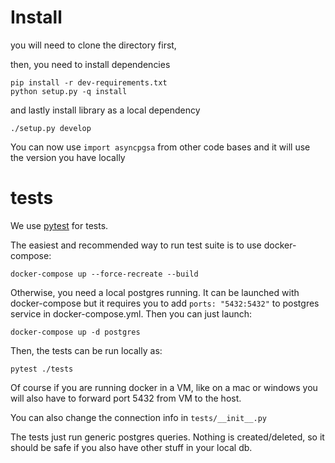 # Install

you will need to clone the directory first, 

then, you need to install dependencies

```
pip install -r dev-requirements.txt
python setup.py -q install
```

and lastly install library as a local dependency

```
./setup.py develop
```

You can now use `import asyncpgsa` from other code bases and it will use the
version you have locally

# tests

We use [pytest](https://docs.pytest.org/en/latest/) for tests.

The easiest and recommended way to run test suite is to use docker-compose:

```
docker-compose up --force-recreate --build
```

Otherwise, you need a local postgres running. It can be launched with docker-compose
but it requires you to add `ports: "5432:5432"` to postgres service in docker-compose.yml.
Then you can just launch:

```
docker-compose up -d postgres
```

Then, the tests can be run locally as:

```
pytest ./tests
```

Of course if you are running docker in a VM, like on a mac or windows 
you will also have to forward port 5432 from VM to the host.

You can also change the connection info in `tests/__init__.py`

The tests just run generic postgres queries. Nothing is created/deleted, 
so it should be safe if you also have other stuff in your local db.

